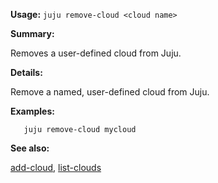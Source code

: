 **Usage:** `juju remove-cloud <cloud name>`

**Summary:**

Removes a user-defined cloud from Juju.

**Details:**

Remove a named, user-defined cloud from Juju.

**Examples:**

`   juju remove-cloud mycloud`

**See also:**

[add-cloud](https://discourse.jujucharms.com/t/command-add-cloud/1669), [list-clouds](https://discourse.jujucharms.com/t/command-list-clouds/1740)
